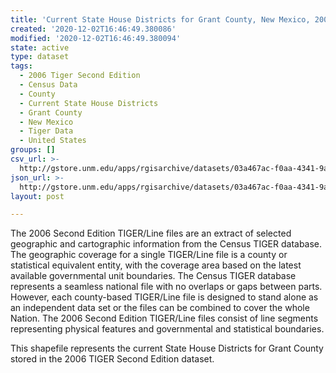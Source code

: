 ```yaml
---
title: 'Current State House Districts for Grant County, New Mexico, 2006se TIGER'
created: '2020-12-02T16:46:49.380086'
modified: '2020-12-02T16:46:49.380094'
state: active
type: dataset
tags:
  - 2006 Tiger Second Edition
  - Census Data
  - County
  - Current State House Districts
  - Grant County
  - New Mexico
  - Tiger Data
  - United States
groups: []
csv_url: >-
  http://gstore.unm.edu/apps/rgisarchive/datasets/03a467ac-f0aa-4341-9af5-24feea23bb5b/tgr2006se_gran_sldlcu.derived.csv
json_url: >-
  http://gstore.unm.edu/apps/rgisarchive/datasets/03a467ac-f0aa-4341-9af5-24feea23bb5b/tgr2006se_gran_sldlcu.derived.json
layout: post

---
```

The 2006 Second Edition TIGER/Line files are an extract of selected geographic and cartographic information from the Census TIGER database.  The geographic coverage for a single TIGER/Line file is a county or statistical equivalent entity, with the coverage area based on the latest available governmental unit boundaries. The Census TIGER database represents a seamless national file with no overlaps or gaps between parts.  However, each county-based TIGER/Line file is designed to stand alone as an independent data set or the files can be combined to cover the whole Nation.  The 2006 Second Edition  TIGER/Line files consist of line segments representing physical features and governmental and statistical boundaries.  

This shapefile represents the current State House Districts for Grant County stored in the 2006 TIGER Second Edition dataset.
